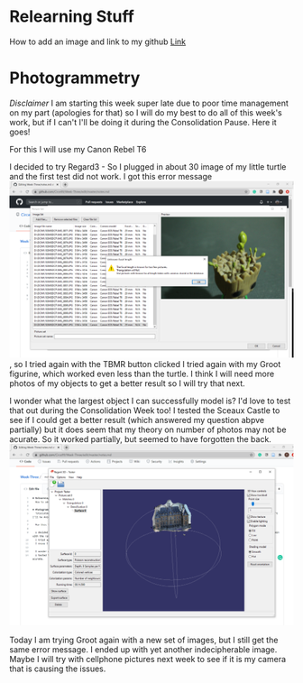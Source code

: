 # Relearning Stuff
  How to add an image and link to my github [Link](https://discord.com/channels/739577555325157407/739577555849445376/760164394067296276)

# Photogrammetry
  *Disclaimer* I am starting this week super late due to poor time management on my part (apologies for that) so I will do my best to do all of this week's work, but if I can't I'll be doing it during the Consolidation Pause. Here it goes!
  
  For this I will use my Canon Rebel T6
  
  I decided to try Regard3 - So I plugged in about 30 image of my little turtle and the first test did not work. I got this error message ![image-description](Regard3D_Error_Message.png), so I tried again with the TBMR button clicked 
  I tried again with my Groot figurine, which worked even less than the turtle. 
  I think I will need more photos of my objects to get a better result so I will try that next. 
  
  I wonder what the largest object I can successfully model is? I'd love to test that out during the Consolidation Week too! 
  I tested the Sceaux Castle to see if I could get a better result (which answered my question abpve partially) but it does seem that my theory on number of photos may not be acurate. So it worked partially, but seemed to have forgotten the back. ![image-description](Test_Images_From_Tutorial.png)
  
  Today I am trying Groot again with a new set of images, but I still get the same error message. I ended up with yet another indecipherable image. Maybe I will try with cellphone pictures next week to see if it is my camera that is causing the issues.
  

  
  
